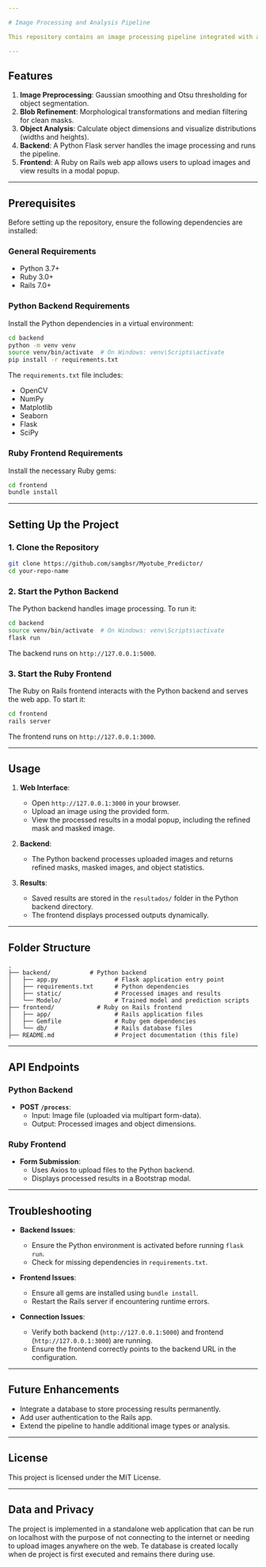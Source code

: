 ```yaml
---

# Image Processing and Analysis Pipeline

This repository contains an image processing pipeline integrated with a **Python backend** and a **Ruby on Rails frontend**. The pipeline processes input images, applies segmentation, refines blobs, and analyzes object distributions, with results displayed in a user-friendly web application.

---
```


## Features

1. **Image Preprocessing**: Gaussian smoothing and Otsu thresholding for object segmentation.
2. **Blob Refinement**: Morphological transformations and median filtering for clean masks.
3. **Object Analysis**: Calculate object dimensions and visualize distributions (widths and heights).
4. **Backend**: A Python Flask server handles the image processing and runs the pipeline.
5. **Frontend**: A Ruby on Rails web app allows users to upload images and view results in a modal popup.

---

## Prerequisites

Before setting up the repository, ensure the following dependencies are installed:

### General Requirements
- Python 3.7+
- Ruby 3.0+
- Rails 7.0+

### Python Backend Requirements
Install the Python dependencies in a virtual environment:
```bash
cd backend
python -m venv venv
source venv/bin/activate  # On Windows: venv\Scripts\activate
pip install -r requirements.txt
```

The `requirements.txt` file includes:
- OpenCV
- NumPy
- Matplotlib
- Seaborn
- Flask
- SciPy

### Ruby Frontend Requirements
Install the necessary Ruby gems:
```bash
cd frontend
bundle install
```

---

## Setting Up the Project

### 1. Clone the Repository
```bash
git clone https://github.com/samgbsr/Myotube_Predictor/
cd your-repo-name
```

### 2. Start the Python Backend
The Python backend handles image processing. To run it:
```bash
cd backend
source venv/bin/activate  # On Windows: venv\Scripts\activate
flask run
```
The backend runs on `http://127.0.0.1:5000`.

### 3. Start the Ruby Frontend
The Ruby on Rails frontend interacts with the Python backend and serves the web app. To start it:
```bash
cd frontend
rails server
```
The frontend runs on `http://127.0.0.1:3000`.

---

## Usage

1. **Web Interface**:
   - Open `http://127.0.0.1:3000` in your browser.
   - Upload an image using the provided form.
   - View the processed results in a modal popup, including the refined mask and masked image.

2. **Backend**:
   - The Python backend processes uploaded images and returns refined masks, masked images, and object statistics.

3. **Results**:
   - Saved results are stored in the `resultados/` folder in the Python backend directory.
   - The frontend displays processed outputs dynamically.

---

## Folder Structure

```plaintext
.
├── backend/           # Python backend
│   ├── app.py                # Flask application entry point
│   ├── requirements.txt      # Python dependencies
│   ├── static/               # Processed images and results
│   └── Modelo/               # Trained model and prediction scripts
├── frontend/            # Ruby on Rails frontend
│   ├── app/                  # Rails application files
│   ├── Gemfile               # Ruby gem dependencies
│   └── db/                   # Rails database files
├── README.md                 # Project documentation (this file)
```

---

## API Endpoints

### Python Backend
- **POST `/process`**:
  - Input: Image file (uploaded via multipart form-data).
  - Output: Processed images and object dimensions.

### Ruby Frontend
- **Form Submission**:
  - Uses Axios to upload files to the Python backend.
  - Displays processed results in a Bootstrap modal.

---

## Troubleshooting

- **Backend Issues**:
  - Ensure the Python environment is activated before running `flask run`.
  - Check for missing dependencies in `requirements.txt`.

- **Frontend Issues**:
  - Ensure all gems are installed using `bundle install`.
  - Restart the Rails server if encountering runtime errors.

- **Connection Issues**:
  - Verify both backend (`http://127.0.0.1:5000`) and frontend (`http://127.0.0.1:3000`) are running.
  - Ensure the frontend correctly points to the backend URL in the configuration.

---

## Future Enhancements

- Integrate a database to store processing results permanently.
- Add user authentication to the Rails app.
- Extend the pipeline to handle additional image types or analysis.

---

## License

This project is licensed under the MIT License.

---

## Data and Privacy

The project is implemented in a standalone web application that can be run on localhost with the purpose of not connecting to the internet or needing to upload images anywhere on the web. Te database is created locally when de project is first executed and remains there during use.
